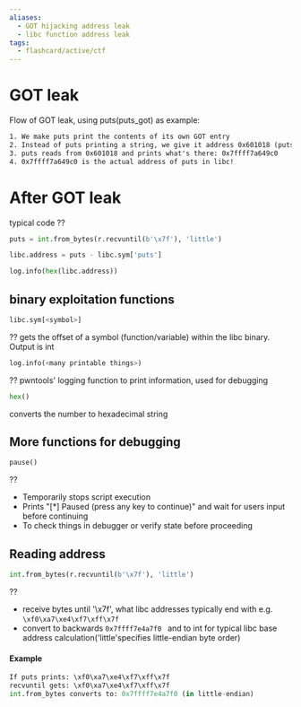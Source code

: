 ```yaml
---
aliases:
  - GOT hijacking address leak 
  - libc function address leak
tags:
  - flashcard/active/ctf
---
```

# GOT leak 
Flow of GOT leak, using puts(puts_got) as example:

```apache
1. We make puts print the contents of its own GOT entry
2. Instead of puts printing a string, we give it address 0x601018 (puts_got)
3. puts reads from 0x601018 and prints what's there: 0x7ffff7a649c0
4. 0x7ffff7a649c0 is the actual address of puts in libc!
```

# After GOT leak
typical code
??
```py
puts = int.from_bytes(r.recvuntil(b'\x7f'), 'little')

libc.address = puts - libc.sym['puts']

log.info(hex(libc.address))
```
<!--SR:!2024-12-13,1,230-->

## binary exploitation functions
```py
libc.sym[<symbol>] 
```
??
gets the offset of a symbol (function/variable) within the libc binary. Output is int <!--SR:!2024-12-13,1,230-->

```py
log.info(<many printable things>) 
```
??
pwntools' logging function to print information, used for debugging <!--SR:!2024-12-13,1,230-->

```py
hex()
```
converts the number to hexadecimal string 

## More functions for debugging
```py
pause()
```
??
- Temporarily stops script execution
- Prints "[*] Paused (press any key to continue)" and wait for users input before continuing
- To check things in debugger or verify state before proceeding <!--SR:!2024-12-13,1,230-->

## Reading address
```py
int.from_bytes(r.recvuntil(b'\x7f'), 'little')
```
??
- receive bytes until '\x7f', what libc addresses typically end with e.g. `\xf0\xa7\xe4\xf7\xff\x7f`
- convert to backwards `0x7ffff7e4a7f0 ` and to int for typical libc base address calculation('little'specifies little-endian byte order) <!--SR:!2024-12-13,1,230--> 

#### Example  
```py
If puts prints: \xf0\xa7\xe4\xf7\xff\x7f
recvuntil gets: \xf0\xa7\xe4\xf7\xff\x7f
int.from_bytes converts to: 0x7ffff7e4a7f0 (in little-endian)
```


